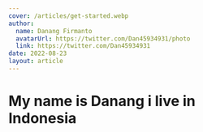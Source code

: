 ```yaml
---
cover: /articles/get-started.webp
author:
  name: Danang Firmanto
  avatarUrl: https://twitter.com/Dan45934931/photo
  link: https://twitter.com/Dan45934931
date: 2022-08-23
layout: article
---
```


# My name is Danang i live in Indonesia
 

 
 